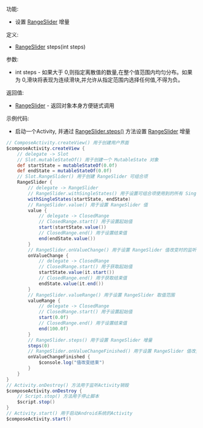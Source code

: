 功能:

+ 设置 [RangeSlider](/API/UI/Compose/Widget/RangeSlider/README.md) 增量

定义:

+ [RangeSlider](/API/UI/Compose/Widget/RangeSlider/README.md) steps(int steps)

参数:

+ int steps - 如果大于 0,则指定离散值的数量,在整个值范围内均匀分布。如果为 0,滑块将表现为连续滑块,并允许从指定范围内选择任何值,不得为负。

返回值:

+ [RangeSlider](/API/UI/Compose/Widget/RangeSlider/README.md) - 返回对象本身方便链式调用

示例代码:

+ 启动一个Activity, 并通过 [RangeSlider.steps()](/API/UI/Compose/Widget/RangeSlider/README.md?id=steps)
  方法设置 [RangeSlider](/API/UI/Compose/Widget/RangeSlider/README.md) 增量

```groovy
// ComposeActivity.createView() 用于创建用户界面
$composeActivity.createView {
    // delegate -> Slot
    // Slot.mutableStateOf() 用于创建一个 MutableState 对象
    def startState = mutableStateOf(0.0f)
    def endState = mutableStateOf(0.0f)
    // Slot.RangeSlider() 用于创建 RangeSlider 可组合项
    RangeSlider {
        // delegate -> RangeSlider
        // RangeSlider.withSingleStates() 用于设置可组合项使用到的所有 SingleState
        withSingleStates(startState, endState)
        // RangeSlider.value() 用于设置 RangeSlider 值
        value {
            // delegate -> ClosedRange
            // ClosedRange.start() 用于设置起始值
            start(startState.value())
            // ClosedRange.end() 用于设置结束值
            end(endState.value())
        }
        // RangeSlider.onValueChange() 用于设置 RangeSlider 值改变时的监听事件
        onValueChange {
            // delegate -> ClosedRange
            // ClosedRange.start() 用于获取起始值
            startState.value(it.start())
            // ClosedRange.end() 用于获取结束值
            endState.value(it.end())
        }
        // RangeSlider.valueRange() 用于设置 RangeSlider 取值范围
        valueRange {
            // delegate -> ClosedRange
            // ClosedRange.start() 用于设置起始值
            start(0.0f)
            // ClosedRange.end() 用于设置结束值
            end(100.0f)
        }
        // RangeSlider.steps() 用于设置 RangeSlider 增量
        steps(0)
        // RangeSlider.onValueChangeFinished() 用于设置 RangeSlider 值改变结束时监听事件
        onValueChangeFinished {
            $console.log("值改变结束")
        }
    }
}
// Activity.onDestroy() 方法用于监听Activity销毁
$composeActivity.onDestroy {
    // Script.stop() 方法用于停止脚本
    $script.stop()
}
// Activity.start() 用于启动Android系统的Activity
$composeActivity.start()
```